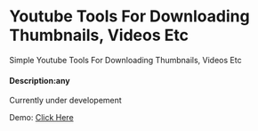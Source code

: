 # Youtube Tools For Downloading Thumbnails, Videos Etc
Simple Youtube Tools For Downloading Thumbnails, Videos Etc

 #### Description:any
 Currently under developement

 Demo: [Click Here](https://tubetools.bijay.me)
